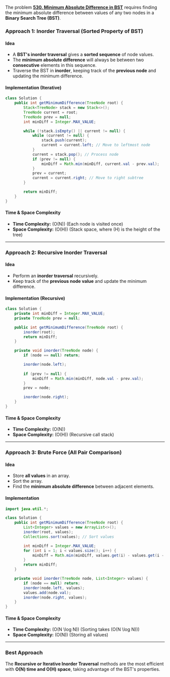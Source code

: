 The problem **[530. Minimum Absolute Difference in BST](https://leetcode.com/problems/minimum-absolute-difference-in-bst/)** requires finding the minimum absolute difference between values of any two nodes in a **Binary Search Tree (BST)**.

### **Approach 1: Inorder Traversal (Sorted Property of BST)**
#### **Idea**
- A **BST's inorder traversal** gives a **sorted sequence** of node values.
- The **minimum absolute difference** will always be between two **consecutive** elements in this sequence.
- Traverse the BST in **inorder**, keeping track of the **previous node** and updating the minimum difference.

#### **Implementation (Iterative)**
```java
class Solution {
    public int getMinimumDifference(TreeNode root) {
        Stack<TreeNode> stack = new Stack<>();
        TreeNode current = root;
        TreeNode prev = null;
        int minDiff = Integer.MAX_VALUE;

        while (!stack.isEmpty() || current != null) {
            while (current != null) {
                stack.push(current);
                current = current.left; // Move to leftmost node
            }
            current = stack.pop(); // Process node
            if (prev != null) {
                minDiff = Math.min(minDiff, current.val - prev.val);
            }
            prev = current;
            current = current.right; // Move to right subtree
        }

        return minDiff;
    }
}
```

#### **Time & Space Complexity**
- **Time Complexity:** \(O(N)\) (Each node is visited once)
- **Space Complexity:** \(O(H)\) (Stack space, where \(H\) is the height of the tree)

---

### **Approach 2: Recursive Inorder Traversal**
#### **Idea**
- Perform an **inorder traversal** recursively.
- Keep track of the **previous node value** and update the minimum difference.

#### **Implementation (Recursive)**
```java
class Solution {
    private int minDiff = Integer.MAX_VALUE;
    private TreeNode prev = null;

    public int getMinimumDifference(TreeNode root) {
        inorder(root);
        return minDiff;
    }

    private void inorder(TreeNode node) {
        if (node == null) return;

        inorder(node.left);
        
        if (prev != null) {
            minDiff = Math.min(minDiff, node.val - prev.val);
        }
        prev = node;

        inorder(node.right);
    }
}
```

#### **Time & Space Complexity**
- **Time Complexity:** \(O(N)\)
- **Space Complexity:** \(O(H)\) (Recursive call stack)

---

### **Approach 3: Brute Force (All Pair Comparison)**
#### **Idea**
- Store **all values** in an array.
- Sort the array.
- Find the **minimum absolute difference** between adjacent elements.

#### **Implementation**
```java
import java.util.*;

class Solution {
    public int getMinimumDifference(TreeNode root) {
        List<Integer> values = new ArrayList<>();
        inorder(root, values);
        Collections.sort(values); // Sort values

        int minDiff = Integer.MAX_VALUE;
        for (int i = 1; i < values.size(); i++) {
            minDiff = Math.min(minDiff, values.get(i) - values.get(i - 1));
        }
        return minDiff;
    }

    private void inorder(TreeNode node, List<Integer> values) {
        if (node == null) return;
        inorder(node.left, values);
        values.add(node.val);
        inorder(node.right, values);
    }
}
```

#### **Time & Space Complexity**
- **Time Complexity:** \(O(N \log N)\) (Sorting takes \(O(N \log N)\))
- **Space Complexity:** \(O(N)\) (Storing all values)

---

### **Best Approach**
The **Recursive or Iterative Inorder Traversal** methods are the most efficient with **O(N) time and O(H) space**, taking advantage of the BST's properties.